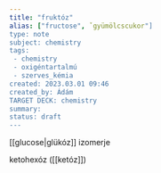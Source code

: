 ```yaml
---
title: "fruktóz"
alias: ["fructose", ˇgyümölcscukor"]
type: note
subject: chemistry
tags:
 - chemistry
 - oxigéntartalmú
 - szerves_kémia
created: 2023.03.01 09:46
created_by: Ádám
TARGET DECK: chemistry
summary: 
status: draft 
---
```

[[glucose|glükóz]] izomerje

ketohexóz ([[ketóz]])
